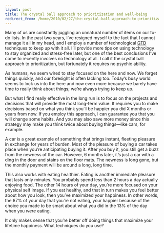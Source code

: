 ```yaml
---
layout: post
title: The crystal ball approach to prioritization and well-being
redirect_from: /home/2010/02/27/the-crystal-ball-approach-to-prioritization-and-well-being/index.html
---
```

<p>Many of us are constantly juggling an unnatural number of items on our to-do lists.  In the past two years, I’ve resigned myself to the fact that I cannot manage it all in my head, and I employ a number of technological <a href="http://en.wikipedia.org/wiki/Getting_Things_Done" target="_blank">GTD</a> techniques to keep up with it all.
I’ll provide more tips on using technology to stay organized and stress-free later, but one of the best conclusions I’ve come to recently involves no technology at all. I call it the crystal ball approach to prioritization, but fortunately it requires no psychic ability.</p>
<p>As humans, we seem wired to stay focused on the here and now. We forget things quickly, and our foresight is often lacking too. Today’s busy world seems to lock us into the here and now even more because we barely have time to really think about things; we’re always trying to keep up.</p>
<p>But what I find really effective in the long run is to focus on the projects and decisions that will provide the most long-term value. It requires you to make decisions based on what you think you’ll be happier you did X months or years from now. If you employ this approach, I can guarantee you that you will change some habits. And you may also save more money since this strategy may make you think twice about buying things—like cars, for example.</p>
<p>A car is a great example of something that brings instant, fleeting pleasure in exchange for years of burden. Most of the pleasure of buying a car takes place when you’re anticipating buying it. After you buy it, you still get a buzz from the newness of the car. However, 6 months later, it’s just a car with a ding in the door and stains on the floor mats. The newness is long gone, but the monthly payment will be around a long, long time.</p>
<p>This also works with eating healthier. Eating is another immediate pleasure that lasts only minutes. You probably spend less than 2 hours a day actually enjoying food. The other 14 hours of your day, you’re more focused on your physical self image. If you eat healthy, and that in turn makes you feel better about how you look, then you’ve maximized your happiness. In other words, the 87% of your day that you’re not eating, your happier because of the choice you made to be smart about what you did in the 13% of the day when you <em>were </em>eating.</p>
<p>It only makes sense that you’re better off doing things that maximize your lifetime happiness. What techniques do you use?</p>
